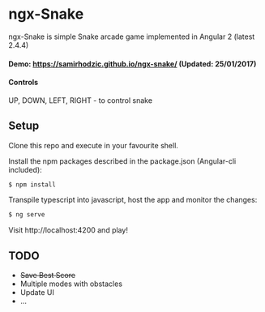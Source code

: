 # ngx-Snake

ngx-Snake is simple Snake arcade game implemented in Angular 2 (latest 2.4.4)

#### Demo: https://samirhodzic.github.io/ngx-snake/ (Updated: 25/01/2017)

#### Controls

UP, DOWN, LEFT, RIGHT - to control snake

## Setup

Clone this repo and execute in your favourite shell.

Install the npm packages described in the package.json (Angular-cli included):

```bash
$ npm install
```
Transpile typescript into javascript, host the app and monitor the changes: 

```bash
$ ng serve
```

Visit http://localhost:4200 and play!

## TODO
* ~~Save Best Score~~
* Multiple modes with obstacles
* Update UI
* ...